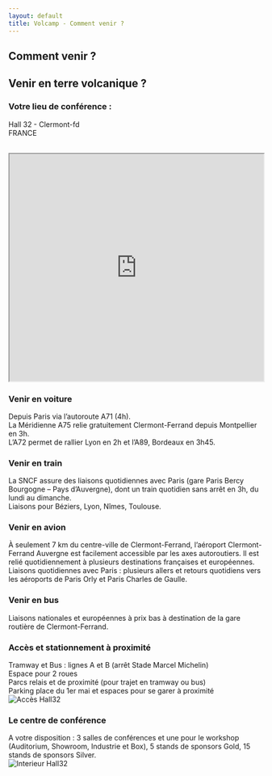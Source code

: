 ```yaml
---
layout: default
title: Volcamp - Comment venir ?
---
```

<section class="page-header" style="background-image:url(https://www.volcamp.io/asset/images/chainedespuys_header.jpg);">
    <div class="container">
        <div class="row justify-content-center">
            <div class="col-lg-8">
                <div class="content text-center">
                    <h1 class="mb-3 text-white text-capitalize letter-spacing">Comment venir ?</h1>
                    <div class="divider mx-auto mb-4 bg-white"></div>
                </div>
            </div>
        </div>
    </div>
</section>
<section class="section-speaker section">
    <div class="container">
        <div class="row section-heading">
            <div class="col-lg-8">
                <div class="heading">
                    <div class="pl-90">
                        <h2>Venir en terre volcanique ?</h2>
                    </div>
                </div>
            </div>
        </div>
        <div class="row">
            <div class="col-lg-12">
                <h3>Votre lieu de conférence :</h3>
                <p class="lead">Hall 32 - Clermont-fd<br>FRANCE</p><br>
                <iframe src="https://www.google.com/maps/embed?pb=!1m18!1m12!1m3!1d2782.0288481410394!2d3.1033946159694747!3d45.79064977910623!2m3!1f0!2f0!3f0!3m2!1i1024!2i768!4f13.1!3m3!1m2!1s0x47f7192e32f7de63%3A0xfba5b42e42a6b1c6!2sHall32!5e0!3m2!1sfr!2sfr!4v1584201754205!5m2!1sfr!2sfr" width="100%" height="450" class="maps" allowfullscreen="" aria-hidden="false" tabindex="0"></iframe>
            </div>
        </div>
        <div class="row">
            <div class="col-lg-12">
                <h3>Venir en voiture</h3>
                <p>
                Depuis Paris via l’autoroute A71 (4h).<br>
                La Méridienne A75 relie gratuitement Clermont-Ferrand depuis Montpellier en 3h.<br>
                L’A72 permet de rallier Lyon en 2h et l’A89, Bordeaux en 3h45.
                </p>
                <h3>Venir en train</h3>
                <p>
                La SNCF assure des liaisons quotidiennes avec Paris (gare Paris Bercy Bourgogne – Pays d’Auvergne), dont un train quotidien sans arrêt en 3h, du lundi au dimanche.<br>
                Liaisons pour Béziers, Lyon, Nîmes, Toulouse.
                </p>
                <h3>Venir en avion</h3>
                <p>
                À seulement 7 km du centre-ville de Clermont-Ferrand, l’aéroport Clermont-Ferrand Auvergne est facilement accessible par les axes autoroutiers. Il est relié quotidiennement à plusieurs destinations françaises et européennes.<br>
                Liaisons quotidiennes avec Paris : plusieurs allers et retours quotidiens vers les aéroports de Paris Orly et Paris Charles de Gaulle.
                </p>
                <h3>Venir en bus</h3>
                <p>
                Liaisons nationales et européennes à prix bas à destination de la gare routière de Clermont-Ferrand.
                </p>
                <h3>Accès et stationnement à proximité</h3>
                <p>
                Tramway et Bus : lignes A et B (arrêt Stade Marcel Michelin)<br>
                Espace pour 2 roues<br>
                Parcs relais et de proximité (pour trajet en tramway ou bus)<br>
                Parking place du 1er mai et espaces pour se garer à proximité<br>
                <img src="{{ site.baseurl }}/asset/images/plan-h32.jpg" alt="Accès Hall32">
                </p>
                <h3>Le centre de conférence</h3>
                <p>A votre disposition : 3 salles de conférences et une pour le workshop (Auditorium, Showroom, Industrie et Box), 5 stands de sponsors Gold, 15 stands de sponsors Silver.<br>
                <img src="{{ site.baseurl }}/asset/images/volcampplan23.png" alt="Interieur Hall32">
                </p> 
            </div>
        </div>
    </div>
</section>